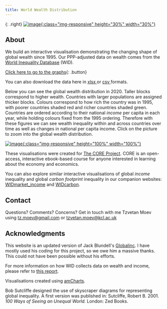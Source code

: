 ```yaml
---
title: World Wealth Distribution
---
```



{: .right}
[![image](/img/core-logo-red.png){:class="img-responsive" height="30%" width="30%"}](http://www.core-econ.org/)

## About

We build an interactive visualisation demonstrating the changing shape of global wealth since 1995. Our PPP-adjusted data on wealth comes from the [World Inequality Database](https://wid.world//) (WID).

[Click here to go to the graphs](html/fig_1995.html){: .button}

You can also download the data here in <a href="https://raw.githubusercontent.com/tzvetanmoev/WIDwealth_inequality/master/wid_wealth_usd21_wide.xlsx" download ="download"> xlsx </a> or <a href="https://raw.githubusercontent.com/tzvetanmoev/WIDwealth_inequality/master/wid_wealth_usd21_wide.csv" download ="download"> csv </a> formats.
 
Below you can see the global wealth distribution in 2020. Taller blocks correspond to higher wealth. Countries with larger populations are assigned thicker blocks. Colours correspond to how rich the country was in 1995, with poorer countries shaded red and richer countries shaded green. Countries are ordered according to their national *income* per capita in each year, while holding colours fixed from the 1995 ordering. Therefore with these figures we can see wealth inequality within and across countries over time as well as changes in national per capita income. Click on the picture to zoom into the global wealth distribution.

[![image](/img/fig_2020.png){:class="img-responsive" height="100%" width="100%"}](html/fig_1995.html)

These visualisations were created for [The CORE Project](http://www.core-econ.org/). CORE is an open-access, interactive ebook-based course for anyone interested in learning about the economy and economics.

You can also explore similar interactive visualisations of global *income* inequality and global *carbon footprint* inequality in our companion websites: [WIDmarket_income](https://tzvetanmoev.github.io/WIDmarket_income/) and [WIDcarbon](https://tzvetanmoev.github.io/WIDcarbon/).


## Contact

Questions? Comments? Concerns? Get in touch with me Tzvetan Moev using tz.moev@gmail.com or tzvetan.moev@kcl.ac.uk

## Acknowledgments

This website is an updated version of Jack Blundell's <a href="https://jackblun.github.io/Globalinc/">Globalinc</a>. I have mostly used his coding for this project, so we owe him a massive thanks. This could not have been possible without his efforts. 

For more information on how WID collects data on wealth and income, please refer to [this report](https://wid.world/news-article/2020-distributional-national-accounts-guidelines-dina/).

Visualisations created using [amCharts](https://www.amcharts.com/). 

Bob Sutcliffe designed the use of skyscraper diagrams for representing global inequality. A first version was published in: Sutcliffe, Robert B. 2001. *100 Ways of Seeing an Unequal World.* London: Zed Books.





